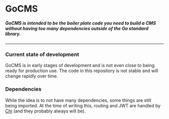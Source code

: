 # GoCMS
##### GoCMS is intended to be the boiler plate code you need to build a CMS without having too many dependencies outside of the Go standard library.
___

### Current state of development
GoCMS is in early stages of development and is not even close to being ready for production use. The code in this repository is not stable and will change rapidly over time.

### Dependencies
While the idea is to not have many dependencies, some things are still being imported. At the time of writing this, routing and JWT are handled by [Chi](https://github.com/go-chi/chi) (and they probably always will be).
